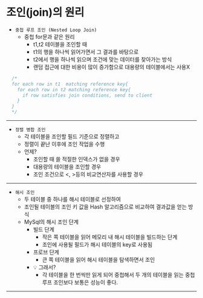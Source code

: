 # 조인(join)의 원리

- `중첩 루프 조인 (Nested Loop Join)`
  - 중첩 for문과 같은 원리
    - t1,t2 테이블을 조인할 때
    - t1의 행을 하나씩 읽어가면서 그 결과를 바탕으로
    - t2에서 행을 하나씩 읽으며 조건에 맞는 데이터를 찾아가는 방식
    - 랜덤 접근에 대한 비용이 많이 증가함으로 대용량의 테이블에서는 사용X
```java
  /*
  for each row in t1  matching reference key{
    for each row in t2 matching reference key{
      if row satisfies join conditions, send to client
    }
  }
  */
  ```
---
- `정렬 병합 조인`
  - 각 테이블을 조인할 필드 기준으로 정렬하고
  - 정렬이 끝난 이후에 조인 작업을 수행
  - 언제?
    - 조인할 때 쓸 적절한 인덱스가 없을 경우
    - 대용량의 테이블을 조인할 경우
    - 조인 조건으로 <, >등의 비교연산자를 사용할 경우
---
- `해시 조인`                                            
  - 두 테이블 중 하나를 해시 테이블로 선정하여
  - 조인될 테이블의 조인 키 값을 Hash 알고리즘으로 비교하여 결과값을 얻는 방식
  - MySql의 해시 조인 단계
    - 빌드 단계
      - 작은 쪽 테이블을 읽어 메모리 내 해시 테이블을 빌드하는 단계
      - 조인에 사용될 필드가 해시 테이블의 key로 사용됨
    - 프로브 단계
      - 큰 쪽 테이블을 읽어 해시 테이블을 탐색하면서 조인
    - 💡 그래서? 
      - 각 테이블을 한 번씩만 읽게 되어 중첩해서 두 개의 테이블을 읽는 중첩 루프 조인보다 보통은 성능이 좋다.
---